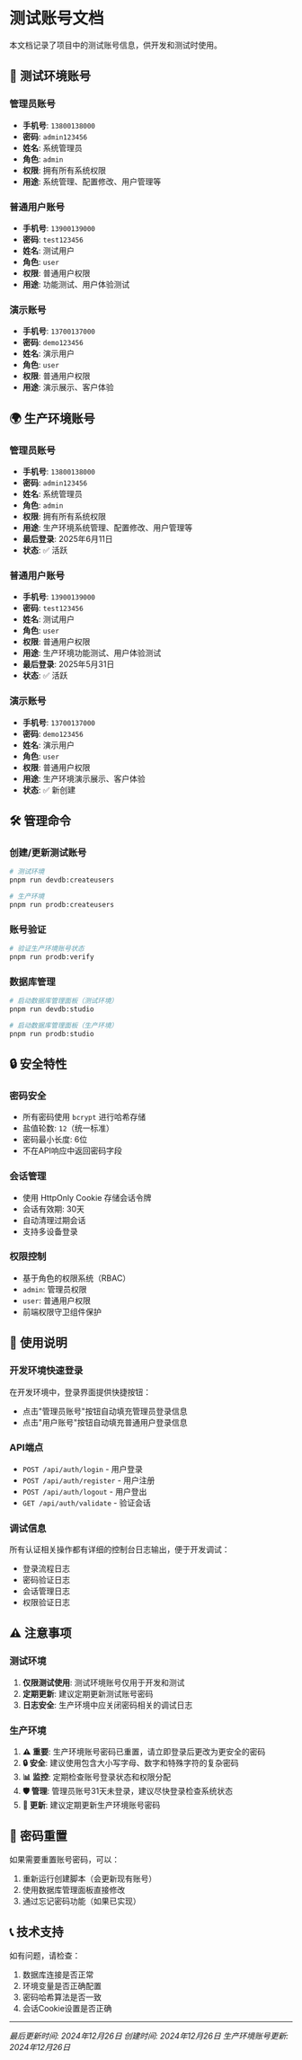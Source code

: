 # 测试账号文档

本文档记录了项目中的测试账号信息，供开发和测试时使用。

## 🔐 测试环境账号

### 管理员账号
- **手机号**: `13800138000`
- **密码**: `admin123456`
- **姓名**: 系统管理员
- **角色**: `admin`
- **权限**: 拥有所有系统权限
- **用途**: 系统管理、配置修改、用户管理等

### 普通用户账号
- **手机号**: `13900139000`
- **密码**: `test123456`
- **姓名**: 测试用户
- **角色**: `user`
- **权限**: 普通用户权限
- **用途**: 功能测试、用户体验测试

### 演示账号
- **手机号**: `13700137000`
- **密码**: `demo123456`
- **姓名**: 演示用户
- **角色**: `user`
- **权限**: 普通用户权限
- **用途**: 演示展示、客户体验

## 🌍 生产环境账号

### 管理员账号
- **手机号**: `13800138000`
- **密码**: `admin123456`
- **姓名**: 系统管理员
- **角色**: `admin`
- **权限**: 拥有所有系统权限
- **用途**: 生产环境系统管理、配置修改、用户管理等
- **最后登录**: 2025年6月11日
- **状态**: ✅ 活跃

### 普通用户账号
- **手机号**: `13900139000`
- **密码**: `test123456`
- **姓名**: 测试用户
- **角色**: `user`
- **权限**: 普通用户权限
- **用途**: 生产环境功能测试、用户体验测试
- **最后登录**: 2025年5月31日
- **状态**: ✅ 活跃

### 演示账号
- **手机号**: `13700137000`
- **密码**: `demo123456`
- **姓名**: 演示用户
- **角色**: `user`
- **权限**: 普通用户权限
- **用途**: 生产环境演示展示、客户体验
- **状态**: ✅ 新创建

## 🛠️ 管理命令

### 创建/更新测试账号
```bash
# 测试环境
pnpm run devdb:createusers

# 生产环境
pnpm run prodb:createusers
```

### 账号验证
```bash
# 验证生产环境账号状态
pnpm run prodb:verify
```

### 数据库管理
```bash
# 启动数据库管理面板（测试环境）
pnpm run devdb:studio

# 启动数据库管理面板（生产环境）
pnpm run prodb:studio
```

## 🔒 安全特性

### 密码安全
- 所有密码使用 `bcrypt` 进行哈希存储
- 盐值轮数: `12`（统一标准）
- 密码最小长度: 6位
- 不在API响应中返回密码字段

### 会话管理
- 使用 HttpOnly Cookie 存储会话令牌
- 会话有效期: 30天
- 自动清理过期会话
- 支持多设备登录

### 权限控制
- 基于角色的权限系统（RBAC）
- `admin`: 管理员权限
- `user`: 普通用户权限
- 前端权限守卫组件保护

## 📝 使用说明

### 开发环境快速登录
在开发环境中，登录界面提供快捷按钮：
- 点击"管理员账号"按钮自动填充管理员登录信息
- 点击"用户账号"按钮自动填充普通用户登录信息

### API端点
- `POST /api/auth/login` - 用户登录
- `POST /api/auth/register` - 用户注册
- `POST /api/auth/logout` - 用户登出
- `GET /api/auth/validate` - 验证会话

### 调试信息
所有认证相关操作都有详细的控制台日志输出，便于开发调试：
- 登录流程日志
- 密码验证日志
- 会话管理日志
- 权限验证日志

## ⚠️ 注意事项

### 测试环境
1. **仅限测试使用**: 测试环境账号仅用于开发和测试
2. **定期更新**: 建议定期更新测试账号密码
3. **日志安全**: 生产环境中应关闭密码相关的调试日志

### 生产环境
1. **⚠️ 重要**: 生产环境账号密码已重置，请立即登录后更改为更安全的密码
2. **🔒 安全**: 建议使用包含大小写字母、数字和特殊字符的复杂密码
3. **📊 监控**: 定期检查账号登录状态和权限分配
4. **🛡️ 管理**: 管理员账号31天未登录，建议尽快登录检查系统状态
5. **🔄 更新**: 建议定期更新生产环境账号密码

## 🔄 密码重置

如果需要重置账号密码，可以：
1. 重新运行创建脚本（会更新现有账号）
2. 使用数据库管理面板直接修改
3. 通过忘记密码功能（如果已实现）

## 📞 技术支持

如有问题，请检查：
1. 数据库连接是否正常
2. 环境变量是否正确配置
3. 密码哈希算法是否一致
4. 会话Cookie设置是否正确

---

*最后更新时间: 2024年12月26日*
*创建时间: 2024年12月26日*
*生产环境账号更新: 2024年12月26日* 